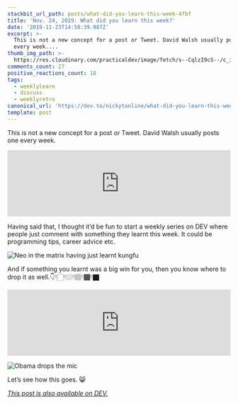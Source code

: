 ```yaml
---
stackbit_url_path: posts/what-did-you-learn-this-week-4fbf
title: 'Nov. 24, 2019: What did you learn this week?'
date: '2019-11-23T14:58:39.987Z'
excerpt: >-
  This is not a new concept for a post or Tweet. David Walsh usually posts one
  every week....
thumb_img_path: >-
  https://res.cloudinary.com/practicaldev/image/fetch/s--CqlzI9cS--/c_imagga_scale,f_auto,fl_progressive,h_420,q_auto,w_1000/https://thepracticaldev.s3.amazonaws.com/i/irbtpbia01c5wt77hki6.png
comments_count: 27
positive_reactions_count: 18
tags:
  - weeklylearn
  - discuss
  - weeklyretro
canonical_url: 'https://dev.to/nickytonline/what-did-you-learn-this-week-4fbf'
template: post
---
```

This is not a new concept for a post or Tweet. David Walsh usually posts one every week.


<iframe class="liquidTag" src="https://dev.to/embed/twitter?args=1197918614776635398" style="border: 0; width: 100%;"></iframe>


Having said that, I thought it’d be fun to start a weekly series on DEV where people just comment with something they learnt this week. It could be programming tips, career advice etc.

![Neo in the matrix having just learnt kungfu](https://media.giphy.com/media/3o7btNhMBytxAM6YBa/giphy.gif)

And if something you learnt was a big win for you, then you know where to drop it as well.👇👇🏻👇🏼👇🏽👇🏾👇🏿


<iframe class="liquidTag" src="https://dev.to/embed/link?args=https%3A%2F%2Fdev.to%2Fdevteam%2Fwhat-was-your-win-this-week-bic" style="border: 0; width: 100%;"></iframe>


![Obama drops the mic](https://media.giphy.com/media/3o7qDEq2bMbcbPRQ2c/giphy.gif)

Let’s see how this goes. 😸





*[This post is also available on DEV.](https://dev.to/nickytonline/what-did-you-learn-this-week-4fbf)*


<script>
const parent = document.getElementsByTagName('head')[0];
const script = document.createElement('script');
script.type = 'text/javascript';
script.src = 'https://cdnjs.cloudflare.com/ajax/libs/iframe-resizer/4.1.1/iframeResizer.min.js';
script.charset = 'utf-8';
script.onload = function() {
    window.iFrameResize({}, '.liquidTag');
};
parent.appendChild(script);
</script>    
